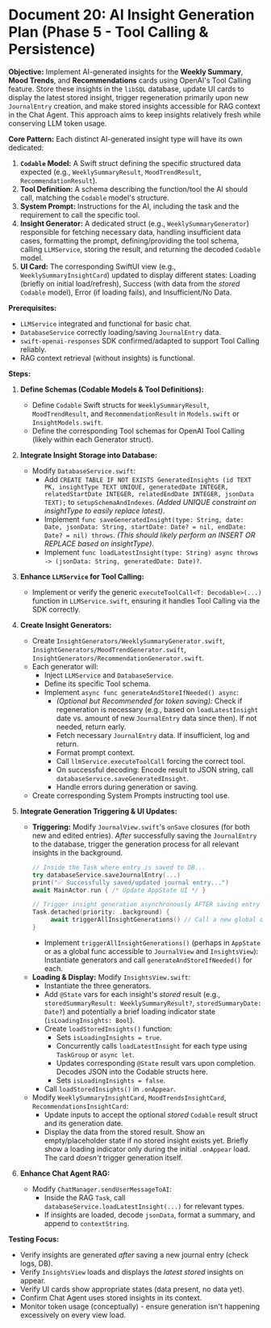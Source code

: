 # Document 20: AI Insight Generation Plan (Phase 5 - Tool Calling & Persistence)

**Objective:** Implement AI-generated insights for the **Weekly Summary**, **Mood Trends**, and **Recommendations** cards using OpenAI's Tool Calling feature. Store these insights in the `libSQL` database, update UI cards to display the latest stored insight, trigger regeneration primarily upon new `JournalEntry` creation, and make stored insights accessible for RAG context in the Chat Agent. This approach aims to keep insights relatively fresh while conserving LLM token usage.

**Core Pattern:** Each distinct AI-generated insight type will have its own dedicated:
1.  **`Codable` Model:** A Swift struct defining the specific structured data expected (e.g., `WeeklySummaryResult`, `MoodTrendResult`, `RecommendationResult`).
2.  **Tool Definition:** A schema describing the function/tool the AI should call, matching the `Codable` model's structure.
3.  **System Prompt:** Instructions for the AI, including the task and the requirement to call the specific tool.
4.  **Insight Generator:** A dedicated struct (e.g., `WeeklySummaryGenerator`) responsible for fetching necessary data, handling insufficient data cases, formatting the prompt, defining/providing the tool schema, calling `LLMService`, storing the result, and returning the decoded `Codable` model.
5.  **UI Card:** The corresponding SwiftUI view (e.g., `WeeklySummaryInsightCard`) updated to display different states: Loading (briefly on initial load/refresh), Success (with data from the *stored* `Codable` model), Error (if loading fails), and Insufficient/No Data.

**Prerequisites:**
*   `LLMService` integrated and functional for basic chat.
*   `DatabaseService` correctly loading/saving `JournalEntry` data.
*   `swift-openai-responses` SDK confirmed/adapted to support Tool Calling reliably.
*   RAG context retrieval (without insights) is functional.

**Steps:**

1.  **Define Schemas (Codable Models & Tool Definitions):**
    *   Define `Codable` Swift structs for `WeeklySummaryResult`, `MoodTrendResult`, and `RecommendationResult` in `Models.swift` or `InsightModels.swift`.
    *   Define the corresponding Tool schemas for OpenAI Tool Calling (likely within each Generator struct).

2.  **Integrate Insight Storage into Database:**
    *   Modify `DatabaseService.swift`:
        *   Add `CREATE TABLE IF NOT EXISTS GeneratedInsights (id TEXT PK, insightType TEXT UNIQUE, generatedDate INTEGER, relatedStartDate INTEGER, relatedEndDate INTEGER, jsonData TEXT);` to `setupSchemaAndIndexes`. *(Added UNIQUE constraint on insightType to easily replace latest)*.
        *   Implement `func saveGeneratedInsight(type: String, date: Date, jsonData: String, startDate: Date? = nil, endDate: Date? = nil) throws`. *(This should likely perform an INSERT OR REPLACE based on insightType)*.
        *   Implement `func loadLatestInsight(type: String) async throws -> (jsonData: String, generatedDate: Date)?`.

3.  **Enhance `LLMService` for Tool Calling:**
    *   Implement or verify the generic `executeToolCall<T: Decodable>(...)` function in `LLMService.swift`, ensuring it handles Tool Calling via the SDK correctly.

4.  **Create Insight Generators:**
    *   Create `InsightGenerators/WeeklySummaryGenerator.swift`, `InsightGenerators/MoodTrendGenerator.swift`, `InsightGenerators/RecommendationGenerator.swift`.
    *   Each generator will:
        *   Inject `LLMService` and `DatabaseService`.
        *   Define its specific Tool schema.
        *   Implement `async func generateAndStoreIfNeeded() async`:
            *   *(Optional but Recommended for token saving):* Check if regeneration is necessary (e.g., based on `loadLatestInsight` date vs. amount of new `JournalEntry` data since then). If not needed, return early.
            *   Fetch necessary `JournalEntry` data. If insufficient, log and return.
            *   Format prompt context.
            *   Call `llmService.executeToolCall` forcing the correct tool.
            *   On successful decoding: Encode result to JSON string, call `databaseService.saveGeneratedInsight`.
            *   Handle errors during generation or saving.
    *   Create corresponding System Prompts instructing tool use.

5.  **Integrate Generation Triggering & UI Updates:**
    *   **Triggering:** Modify `JournalView.swift`'s `onSave` closures (for both new and edited entries). *After* successfully saving the `JournalEntry` to the database, trigger the generation process for all relevant insights in the background.
        ```swift
        // Inside the Task where entry is saved to DB...
        try databaseService.saveJournalEntry(...)
        print("✅ Successfully saved/updated journal entry...")
        await MainActor.run { /* Update AppState UI */ }

        // Trigger insight generation asynchronously AFTER saving entry
        Task.detached(priority: .background) {
             await triggerAllInsightGenerations() // Call a new global or AppState function
        }
        ```
        *   Implement `triggerAllInsightGenerations()` (perhaps in `AppState` or as a global func accessible to `JournalView` and `InsightsView`): Instantiate generators and call `generateAndStoreIfNeeded()` for each.
    *   **Loading & Display:** Modify `InsightsView.swift`:
        *   Instantiate the three generators.
        *   Add `@State` vars for each insight's *stored* result (e.g., `storedSummaryResult: WeeklySummaryResult?`, `storedSummaryDate: Date?`) and potentially a brief loading indicator state (`isLoadingInsights: Bool`).
        *   Create `loadStoredInsights()` function:
            *   Sets `isLoadingInsights = true`.
            *   Concurrently calls `loadLatestInsight` for each type using `TaskGroup` or `async let`.
            *   Updates corresponding `@State` result vars upon completion. Decodes JSON into the Codable structs here.
            *   Sets `isLoadingInsights = false`.
        *   Call `loadStoredInsights()` in `.onAppear`.
    *   Modify `WeeklySummaryInsightCard`, `MoodTrendsInsightCard`, `RecommendationsInsightCard`:
        *   Update inputs to accept the optional *stored* `Codable` result struct and its generation date.
        *   Display the data from the stored result. Show an empty/placeholder state if no stored insight exists yet. Briefly show a loading indicator only during the initial `.onAppear` load. The card *doesn't* trigger generation itself.

6.  **Enhance Chat Agent RAG:**
    *   Modify `ChatManager.sendUserMessageToAI`:
        *   Inside the RAG `Task`, call `databaseService.loadLatestInsight(...)` for relevant types.
        *   If insights are loaded, decode `jsonData`, format a summary, and append to `contextString`.

**Testing Focus:**
*   Verify insights are generated *after* saving a new journal entry (check logs, DB).
*   Verify `InsightsView` loads and displays the *latest stored* insights on appear.
*   Verify UI cards show appropriate states (data present, no data yet).
*   Confirm Chat Agent uses stored insights in its context.
*   Monitor token usage (conceptually) - ensure generation isn't happening excessively on every view load.
